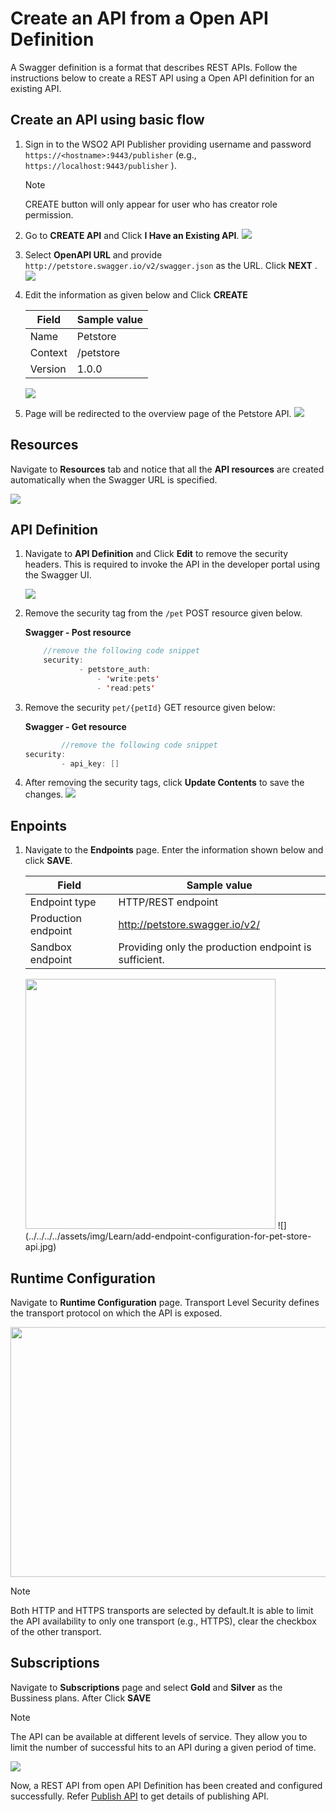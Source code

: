 # Create an API from a Open API Definition

A Swagger definition is a format that describes REST APIs. 
Follow the instructions below to create a REST API using a Open API definition for an existing API.

## Create an API using basic flow
1. Sign in to the WSO2 API Publisher providing username and password `https://<hostname>:9443/publisher` (e.g., `https://localhost:9443/publisher` ).
    <html><div class="admonition note">
      <p class="admonition-title">Note</p>
      <p>CREATE button will only appear for user who has creator role permission.</p>
      </div>
    </html>

2.  Go to **CREATE API** and Click **I Have an Existing API**.
    ![](../../../assets/img/Learn/create-a-rest-api-using-existing-swagger-def.jpg)

3.  Select **OpenAPI URL** and provide `http://petstore.swagger.io/v2/swagger.json` as the URL. Click **NEXT** .
    ![](../../../assets/img/Learn/create-rest-api-using-swagger-def-form1.jpg)

4.  Edit the information as given below and Click **CREATE**

    | Field   | Sample value |
    |---------|--------------|
    | Name    | Petstore     |
    | Context | /petstore    |
    | Version | 1.0.0        |

    ![](../../../assets/img/Learn/create-rest-api-using-swagger-def-form1.jpg)

5. Page will be redirected to the overview page of the Petstore API.
 [![](../../../assets/img/Learn/overviewpage-rest-api-creating-by-swagger-Def.jpg)](../../../assets/img/Learn/overviewpage-rest-api-creating-by-swagger-Def.jpg)

## Resources
   Navigate to **Resources** tab and notice that all the **API resources** are created automatically when the Swagger URL is specified.
   
   [![](../../../assets/img/Learn/resource-of-pet-store-api.jpg)](../../../assets/img/Learn/resource-of-pet-store-api.jpg)

## API Definition
1. Navigate to **API Definition** and Click **Edit** to remove the security headers. This is required to invoke the API in the developer portal using the Swagger UI.
    
    ![](../../../assets/img/Learn/edit-api-definition-pet-store.jpg)


2. Remove the security tag from the `/pet` POST resource given below.

    **Swagger - Post resource**

    ``` java
        //remove the following code snippet
        security:
                - petstore_auth:
                    - 'write:pets'
                    - 'read:pets'
    ```

3.  Remove the security `pet/{petId}` GET resource given below:

    **Swagger - Get resource**

    ``` java
            //remove the following code snippet
    security:
            - api_key: []
    ```
4.  After removing the security tags, click **Update Contents** to save the changes.
 ![](../../../assets/img/Learn/update-content-pet-store.jpg)

## Enpoints
1. Navigate to the **Endpoints** page. Enter the information shown below and click **SAVE**.

    | Field               | Sample value                                          |
    |---------------------|-------------------------------------------------------|
    | Endpoint type       | HTTP/REST endpoint                                    |
    | Production endpoint | http://petstore.swagger.io/v2/                        |
    | Sandbox endpoint    | Providing only the production endpoint is sufficient. |

     <html>
     <img src="../../../../assets/img/Learn/add-endpoint-pet-store-api.jpg" height="400" width="400">
     </html>
    ![](../../../../assets/img/Learn/add-endpoint-configuration-for-pet-store-api.jpg)

## Runtime Configuration
  Navigate to **Runtime Configuration** page. 
  Transport Level Security  defines the transport protocol on which the API is exposed.
     
  <html>
     <img src="../../../../assets/img/Learn/transport-level-security-pet-store.jpg" height="400" width="700">
     </html>

  <html><div class="admonition note">
     <p class="admonition-title">Note</p>
     <p> Both HTTP and HTTPS transports are selected by default.It is able to limit the API availability to only one transport (e.g., HTTPS), clear the checkbox of the other transport.</p>
     </div>
     </html>

## Subscriptions
   Navigate to **Subscriptions** page and select **Gold** and **Silver** as the Bussiness plans. After Click **SAVE**

   <html><div class="admonition note">
     <p class="admonition-title">Note</p>
     <p> The API can be available at different levels of service. They allow you to limit the number of successful hits to an API during a given period of time.</p>
     </div>
     </html>

   ![](../../../assets/img/Learn/add-bussiness-plans-for-pet-store-api.jpg )


Now, a REST API from open API Definition has been created and configured successfully. Refer [Publish API](../../../../Learn/DesignAPI/PublishAPI/publish-an-ap)  to get details of publishing API.


